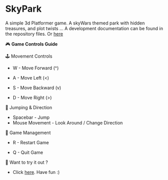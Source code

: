 # SkyPark
A simple 3d Platformer game. A skyWars themed park with hidden treasures, and plot twists ...
A development documentation can be found in the repository files. Or [here](https://github.com/EdonFetaji/SkyPark/blob/main/Skypark%20Development%20Documentation.pdf)


🎮 **Game Controls Guide**




  🕹️ Movement Controls

  - W	 - Move Forward  (^)

  - A	 - Move Left  (<)

  - S	 - Move Backward  (v)

  - D	 - Move Right  (>)

  🦘 Jumping & Direction

  - Spacebar - Jump
  - Mouse Movement - Look Around / Change Direction

  🔄 Game Management

  - R	- Restart Game

  - Q	- Quit Game

🎯 Want to try it out ?
- Click [here](edonfetaji.itch.io/skypark). Have fun :)
